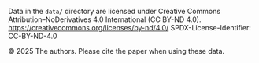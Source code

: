 Data in the `data/` directory are licensed under Creative Commons Attribution–NoDerivatives 4.0 International (CC BY-ND 4.0).
https://creativecommons.org/licenses/by-nd/4.0/
SPDX-License-Identifier: CC-BY-ND-4.0

© 2025 The authors. 
Please cite the paper when using these data.
